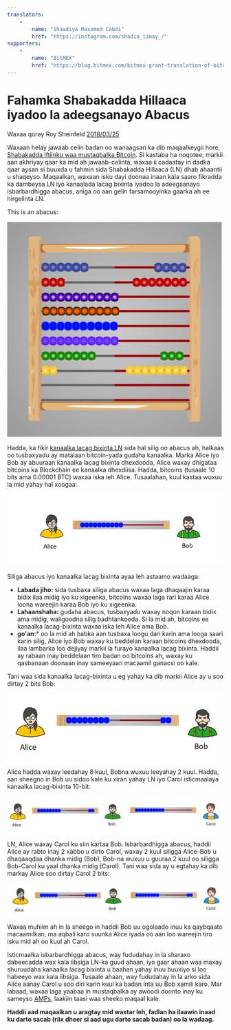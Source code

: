 ```yaml
---
translators: 
    - 
        name: "Shaadiya Maxamed Cabdi"
        href: "https://instagram.com/shadia_iimay_/"
supporters: 
    - 
        name: "BitMEX"
        href: "https://blog.bitmex.com/bitmex-grant-translation-of-bitcoin-content-into-african-languages/"
---
```

# Fahamka Shabakadda Hillaaca iyadoo la adeegsanayo Abacus

Waxaa qoray Roy Sheinfeld [2018/03/25](https://medium.com/breez-technology/understanding-lightning-network-using-an-abacus-daad8dc4cf4bs)

<LanguageDropdown/>


Waxaan helay jawaab celin badan oo wanaagsan ka dib maqaalkeygii hore, [Shabakadda Iftiinku waa mustaqbalka Bitcoin](https://medium.com/@kingonly/the-future-of-bitcoin-3187aefe2746). Si kastaba ha noqotee, markii aan akhriyay qaar ka mid ah jawaab-celinta, waxaa ii cadaatay in dadka qaar aysan si buuxda u fahmin sida Shabakadda Hillaaca (LN) dhab ahaantii u shaqeyso. Maqaalkan, waxaan isku dayi doonaa inaan kala saaro fikradda ka dambeysa LN iyo kanaalada lacag bixinta iyadoo la adeegsanayo isbarbardhigga abacus, aniga oo aan gelin farsamooyinka gaarka ah ee hirgelinta LN.

This is an abacus:

![](./abacus.png)

Hadda, ka fikir [kanaalka lacag bixinta LN](https://cointelegraph.com/explained/lightning-network-explained#block-5) sida hal silig oo abacus ah, halkaas oo tusbaxyadu ay matalaan bitcoin-yada gudaha kanaalka. Marka Alice iyo Bob ay abuuraan kanaalka lacag bixinta dhexdooda, Alice waxay dhigataa bitcoins ka Blockchain ee kanaalka dhexdiisa. Hadda, bitcoins (tusaale 10 bits ama 0.00001 BTC) waxaa iska leh Alice. Tusaalahan, kuul kastaa wuxuu la mid yahay hal xoogaa:

![](./alice-bob-1.png)

Siliga abacus iyo kanaalka lacag bixinta ayaa leh astaamo wadaaga:

- **Labada jiho:** sida tusbaxa siliga abacus waxaa laga dhaqaajin karaa bidix ilaa midig iyo ku xigeenka, bitcoins waxaa laga rari karaa Alice loona wareejin karaa Bob iyo ku xigeenka.
- **Lahaanshaha:** gudaha abacus, tusbaxyadu waxay noqon karaan bidix ama midig, waligoodna silig badhtankooda. Si la mid ah, bitcoins ee kanaalka lacag-bixinta waxaa iska leh Alice ama Bob.
- **go'an:*** oo la mid ah habka aan tusbaxa loogu dari karin ama looga saari karin silig, Alice iyo Bob waxay ku beddelan karaan bitcoins dhexdooda, ilaa lambarka loo dejiyay markii la furayo kanaalka lacag bixinta. Haddii ay rabaan inay beddelaan tiro badan oo bitcoins ah, waxay ku qasbanaan doonaan inay sameeyaan macaamil ganacsi oo kale.

Tani waa sida kanaalka lacag-bixinta u eg yahay ka dib markii Alice ay u soo dirtay 2 bits Bob:

![](./alice-bob-2.png)

Alice hadda waxay leedahay 8 kuul, Bobna wuxuu leeyahay 2 kuul. Hadda, aan sheegno in Bob uu sidoo kale ku xiran yahay LN iyo Carol isticmaalaya kanaalka lacag-bixinta 10-bit:

![](./alice-bob-carol-1.png)

LN, Alice waxay Carol ku siin kartaa Bob. Isbarbardhigga abacus, haddii Alice ay rabto inay 2 xabbo u dirto Carol, waxay 2 kuul siligga Alice-Bob u dhaqaaqdaa dhanka midig (Bob), Bob-na wuxuu u guuraa 2 kuul oo siligga Bob-Carol ku yaal dhanka midig (Carol). Tani waa sida ay u egtahay ka dib markay Alice soo dirtay Carol 2 bits:

![](./alice-bob-carol-2.png)

Waxaa muhiim ah in la sheego in haddii Bob uu ogolaado inuu ka qaybqaato macaamilkan, ma aqbali karo suunka Alice iyada oo aan loo wareejin tiro isku mid ah oo kuul ah Carol.

Isticmaalka isbarbardhigga abacus, way fududahay in la sharaxo dabeecadda wax kala iibsiga LN-ka guud ahaan, iyo gaar ahaan waa maxay shuruudaha kanaalka lacag bixinta u baahan yahay inuu buuxiyo si loo habeeyo wax kala iibsiga. Tusaale ahaan, way fududahay in la arko sida Alice aanay Carol u soo diri karin kuul ka badan inta uu Bob xamili karo. Mar labaad, waxaa laga yaabaa in mustaqbalka ay awoodi doonto inay ku sameyso [AMPs](https://bitcoinist.com/atomic-multi-path-help-bitcoin-become-formidable-payment-instrument/), laakiin taasi waa sheeko maqaal kale.

**Haddii aad maqaalkan u aragtay mid waxtar leh, fadlan ha ilaawin inaad ku darto sacab (riix dheer si aad ugu darto sacab badan) oo la wadaag.**
